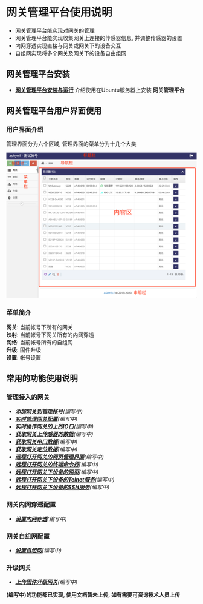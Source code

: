 
# 网关管理平台使用说明   

- 网关管理平台能实现对网关的管理   
- 网关管理平台能实现收集网关上连接的传感器信息, 并调整传感器的设置    
- 内网穿透实现直接与网关或网关下的设备交互   
- 自组网实现将多个网关及网关下的设备自由组网   

## 网关管理平台安装   

- **[网关管理平台安装与运行](./install_cn.md)** 介绍使用在Ubuntu服务器上安装 **网关管理平台** 


## 网关管理平台用户界面使用  

### 用户界面介绍   

管理界面分为六个区域, 管理界面的菜单分为十几个大类   

![avatar](./admin_cn.jpg)   

### 菜单简介   

**网关**: 当前帐号下所有的网关    
**映射**: 当前帐号下网关所有的内网穿透   
**网络**: 当前帐号所有的自组网     
**升级**: 固件升级   
**设置**: 帐号设置    

## 常用的功能使用说明   

### 管理接入的网关   

- ***[添加网关到管理帐号](./wifi/ssid_cn.md)**(编写中)*    
- ***[实时管理网关配置](./wifi/ssid_cn.md)**(编写中)*    
- ***[实时操作网关的上的IO口](./wifi/ssid_cn.md)**(编写中)*   
- ***[获取网关上传感器的数据](./wifi/ssid_cn.md)**(编写中)*    
- ***[获取网关串口数据](./wifi/ssid_cn.md)**(编写中)*   
- ***[获取网关定位数据](./wifi/ssid_cn.md)**(编写中)*   
- ***[远程打开网关的网页管理界面](./wifi/ssid_cn.md)**(编写中)*    
- ***[远程打开网关的终端命令行](./wifi/ssid_cn.md)**(编写中)*    
- ***[远程打开网关下设备的网页](./wifi/ssid_cn.md)**(编写中)*    
- ***[远程打开网关下设备的Telnet服务](./wifi/ssid_cn.md)**(编写中)*    
- ***[远程打开网关下设备的SSH服务](./wifi/ssid_cn.md)**(编写中)*    

### 网关内网穿透配置    
- ***[设置内网穿透](./wifi/ssid_cn.md)**(编写中)*    

### 网关自组网配置    
- ***[设置自组网](./wifi/ssid_cn.md)**(编写中)*    

### 升级网关   
- ***[上传固件升级网关](./wifi/ssid_cn.md)**(编写中)*    


**(编写中)的功能都已实现, 使用文档暂未上传, 如有需要可资询技术人员上传**